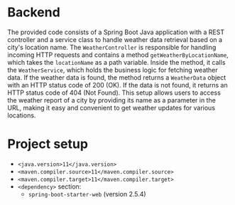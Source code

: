 # Backend
The provided code consists of a Spring Boot Java application with a REST controller and a service class to handle weather data retrieval based on a city's location name. The `WeatherController` is responsible for handling incoming HTTP requests and contains a method `getWeatherByLocationName`, which takes the `locationName` as a path variable. Inside the method, it calls the `WeatherService`, which holds the business logic for fetching weather data. If the weather data is found, the method returns a `WeatherData` object with an HTTP status code of 200 (OK). If the data is not found, it returns an HTTP status code of 404 (Not Found). This setup allows users to access the weather report of a city by providing its name as a parameter in the URL, making it easy and convenient to get weather updates for various locations.

# Project setup
- `<java.version>11</java.version>`
- `<maven.compiler.source>11</maven.compiler.source>`
- `<maven.compiler.target>11</maven.compiler.target>`
- `<dependency>` section:
  - `spring-boot-starter-web` (version 2.5.4)
